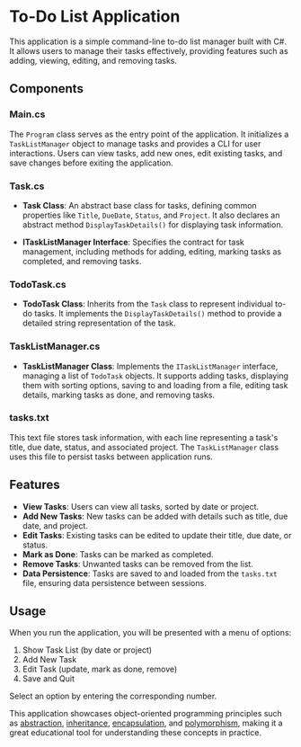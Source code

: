 ﻿# To-Do List Application

This application is a simple command-line to-do list manager built with C#. It allows users to manage their tasks effectively, providing features such as adding, viewing, editing, and removing tasks.

## Components

### Main.cs

The `Program` class serves as the entry point of the application. It initializes a `TaskListManager` object to manage tasks and provides a CLI for user interactions. 
Users can view tasks, add new ones, edit existing tasks, and save changes before exiting the application.

### Task.cs

- **Task Class**: An abstract base class for tasks, defining common properties like `Title`, `DueDate`, `Status`, and `Project`. It also declares an abstract method 
`DisplayTaskDetails()` for displaying task information.

- **ITaskListManager Interface**: Specifies the contract for task management, including methods for adding, editing, marking tasks as completed, and removing tasks.

### TodoTask.cs

- **TodoTask Class**: Inherits from the `Task` class to represent individual to-do tasks. It implements the `DisplayTaskDetails()` method to provide a detailed string representation of the task.

### TaskListManager.cs

- **TaskListManager Class**: Implements the `ITaskListManager` interface, managing a list of `TodoTask` objects. It supports adding tasks, displaying them with sorting options, 
saving to and loading from a file, editing task details, marking tasks as done, and removing tasks.

### tasks.txt

This text file stores task information, with each line representing a task's title, due date, status, and associated project. The `TaskListManager` class uses this file to persist tasks between application 
runs.

## Features

- **View Tasks**: Users can view all tasks, sorted by date or project.
- **Add New Tasks**: New tasks can be added with details such as title, due date, and project.
- **Edit Tasks**: Existing tasks can be edited to update their title, due date, or status.
- **Mark as Done**: Tasks can be marked as completed.
- **Remove Tasks**: Unwanted tasks can be removed from the list.
- **Data Persistence**: Tasks are saved to and loaded from the `tasks.txt` file, ensuring data persistence between sessions.

## Usage

When you run the application, you will be presented with a menu of options:

1. Show Task List (by date or project)
2. Add New Task
3. Edit Task (update, mark as done, remove)
4. Save and Quit

Select an option by entering the corresponding number.

This application showcases object-oriented programming principles such as [abstraction](https://www.geeksforgeeks.org/c-sharp-abstract-classes/), [inheritance](https://www.geeksforgeeks.org/c-sharp-multiple-inheritance-using-interfaces/), 
[encapsulation](https://www.tutorialspoint.com/csharp/csharp_encapsulation.htm), and [polymorphism](https://www.tutorialspoint.com/csharp/csharp_polymorphism.htm), making it a great educational tool for understanding these concepts in practice.